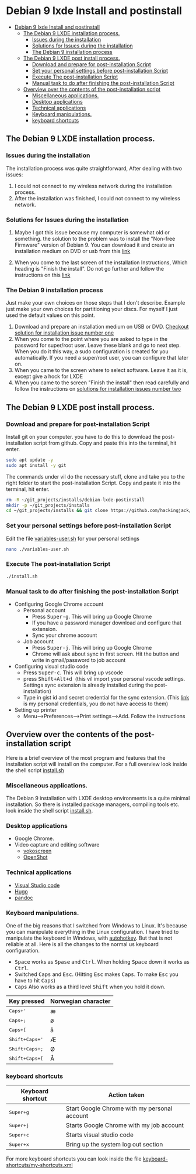 
# Debian 9 lxde Install and postinstall 

- [Debian 9 lxde Install and postinstall](#Debian-9-lxde-Install-and-postinstall)
	- [The Debian 9 LXDE installation process.](#The-Debian-9-LXDE-installation-process)
		- [Issues during the installation](#Issues-during-the-installation)
		- [Solutions for Issues during the installation](#Solutions-for-Issues-during-the-installation)
		- [The Debian 9 installation process](#The-Debian-9-installation-process)
	- [The Debian 9 LXDE post install process.](#The-Debian-9-LXDE-post-install-process)
		- [Download and prepare for post-installation Script](#Download-and-prepare-for-post-installation-Script)
		- [Set your personal settings before post-installation Script](#Set-your-personal-settings-before-post-installation-Script)
		- [Execute The post-installation Script](#Execute-The-post-installation-Script)
		- [Manual task to do after finishing the post-installation Script](#Manual-task-to-do-after-finishing-the-post-installation-Script)
	- [Overview over the contents of the post-installation script](#Overview-over-the-contents-of-the-post-installation-script)
		- [Miscellaneous applications.](#Miscellaneous-applications)
		- [Desktop applications](#Desktop-applications)
		- [Technical applications](#Technical-applications)
		- [Keyboard manipulations.](#Keyboard-manipulations)
		- [keyboard shortcuts](#keyboard-shortcuts)

## The Debian 9 LXDE installation process.

### Issues during the installation
The installation process was quite straightforward, After dealing with two issues:
1.  I could not connect to my wireless network during the installation process.
2.  After the installation was finished, I could not connect to my wireless network.

### Solutions for Issues during the installation
1.  Maybe I got this issue because my computer is somewhat old or something. the solution to the problem was to install the "Non-free Firmware" version of Debian 9. You can download it and create an installation medium on DVD or usb from this [link](https://cdimage.debian.org/cdimage/unofficial/non-free/images-including-firmware/current/amd64/iso-cd/)

2.  When you come to the last screen of the installation Instructions, Which heading is \"Finish the install\". Do not go further and follow the instructions on this [link](https://lists.debian.org/debian-user/2017/06/msg00943.html)

###  The Debian 9 installation process
Just make your own choices on those steps that I don\'t describe. Example just make your own choices for partitioning your discs. For myself I just used the default values on this point.
1.  Download and prepare an installation medium on USB or DVD. [Checkout solution for installation issue number one](#solutions-for-issues-during-the-installation)
2.  When you come to the point where you are asked to type in the password for super/root user. Leave these blank and go to next step. When you do it this way, a sudo configuration is created for you automatically. If you need a super/root user, you can configure that later on.
3.  When you came to the screen where to select software. Leave it as it is, except give a hock for LXDE
4.  When you came to the screen \"Finish the install\" then read carefully and follow the instructions on [solutions for installation issues number two](#solutions-for-issues-during-the-installation)

## The Debian 9 LXDE post install process.

### Download and prepare for post-installation Script
Install git on your computer. you have to do this to download the post-installation script from github. Copy and paste this into the terminal, hit enter.
```sh
sudo apt update -y
sudo apt install -y git
```
The commands under vil do the necessary stuff, clone and take you to the right folder to start the post-installation Script. Copy and paste it into the terminal, hit enter.
```sh
rm -R ~/git_projects/installs/debian-lxde-postinstall
mkdir -p ~/git_projects/installs
cd ~/git_projects/installs && git clone https://github.com/hackingjack/debian-lxde-postinstall.git && cd debian-lxde-postinstall
```

### Set your personal settings before post-installation Script
Edit the file [variables-user.sh](./variables-user.sh) for your personal settings
```sh
nano ./variables-user.sh
```

### Execute The post-installation Script
```sh
./install.sh
```

### Manual task to do after finishing the post-installation Script
-   Configuring Google Chrome account
    -   Personal account
        -   Press <kbd>Super-g</kbd>. This will bring up Google Chrome
        -   If you have a password manager download and configure that extension.
        -   Sync your chrome account
    -   Job account
        -   Press <kbd>Super-j</kbd>. This will bring up Google Chrome
        -   Chrome will ask about sync in first screen. Hit the button and write in gmail/password to job account
-   Configuring visual studio code
    -   Press <kbd>Super-c</kbd>. This will bring up vscode
    -   press <kbd>Shift+Alt+d </kbd>(this vil import your personal vscode settings. Settings sync extension is already installed during the post-installation)
    -   Type in gist id and secret credential for the sync extension. (This [link](https://docs.google.com/document/d/1myP5xBDmIM5R5VI8Dp3dEyH6iJL3kk8Uu4_NL49SKow/edit) is my personal credentials, you do not have access to them)
-   Setting up printer
    -   Menu\--\>Preferences\--\>Print settings\--\>Add. Follow the instructions

## Overview over the contents of the post-installation script
Here is a brief overview of the most program and features that the installation script will install on the computer. For a full overview look inside the shell script [install.sh](./install.sh)

### Miscellaneous applications.
The Debian 9 installation with LXDE desktop environments is a quite minimal installation. So there is installed package managers, compiling tools etc. look inside the shell script [install.sh](./install.sh).

### Desktop applications
-   Google Chrome.
-   Video capture and editing software
    -   [vokoscreen](https://github.com/vkohaupt/vokoscreen)
    -   [OpenShot](https://www.openshot.org/)

### Technical applications
-   [Visual Studio code](https://code.visualstudio.com/)
-   [Hugo](https://gohugo.io/)
-   [pandoc](https://pandoc.org/)

### Keyboard manipulations.
One of the big reasons that I switched from Windows to Linux. It\'s because you can manipulate everything in the Linux configuration. I have tried to manipulate the keyboard in Windows, with [autohotkey](https://www.autohotkey.com/). But that is not reliable at all. Here is all the changes to the normal us keyboard configuration.
-   <kbd>Space</kbd> works as <kbd>Spase</kbd> and <kbd>Ctrl</kbd>. When holding <kbd>Space</kbd> down it works as <kbd>Ctrl</kbd>.
-   Switched <kbd>Caps</kbd> and <kbd>Esc</kbd>. (Hitting <kbd>Esc</kbd> makes <kbd>Caps</kbd>. To make <kbd>Esc</kbd> you have to hit <kbd>Caps</kbd>)
-   <kbd>Caps</kbd> Also works as a third level <kbd>Shift</kbd> when you hold it down.

| Key pressed                       | Norwegian character |
|-----------------------------------|---------------------|
| <kbd>Caps+'</kbd>        | æ                   |
| <kbd>Caps+;</kbd>        | ø                   |
| <kbd>Caps+\[</kbd>       | å                   |
| <kbd>Shift+Caps+'</kbd>  | Æ                   |
| <kbd>Shift+Caps+;</kbd>  | Ø                   |
| <kbd>Shift+Caps+\[</kbd> | Å                   |

### keyboard shortcuts
| Keyboard shortcut      | Action taken                                 |
|------------------------|----------------------------------------------|
| <kbd>Super+g</kbd> | Start Google Chrome with my personal account |
| <kbd>Super+j</kbd> | Starts Google Chrome with my job account     |
| <kbd>Super+c</kbd> | Starts visual studio code                    |
| <kbd>Super+x</kbd> | Bring up the system log out section          |

For more keyboard shortcuts you can look inside the file [keyboard-shortcuts/my-shortcuts.xml](./keyboard-shortcuts/my-shortcuts.xml)
